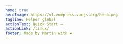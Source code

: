 ```yaml
---
home: true
heroImage: https://v1.vuepress.vuejs.org/hero.png
tagline: Helper global
actionText: Quick Start →
actionLink: /linux/
footer: Made by Martin with ❤️
---
```

